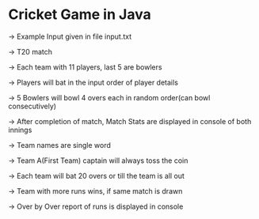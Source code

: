 # Cricket Game in Java

-> Example Input given in file input.txt

-> T20 match

-> Each team with 11 players, last 5 are bowlers

-> Players will bat in the input order of player details

-> 5 Bowlers will bowl 4 overs each in random order(can bowl consecutively)

-> After completion of match, Match Stats are displayed in console of both innings

-> Team names are single word

-> Team A(First Team) captain will always toss the coin

-> Each team will bat 20 overs or till the team is all out

-> Team with more runs wins, if same match is drawn

-> Over by Over report of runs is displayed in console
